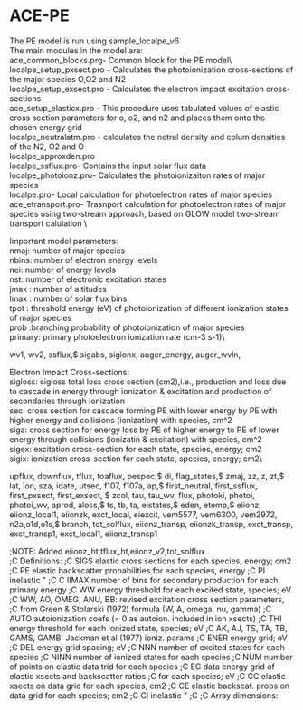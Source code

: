 # ACE-PE
The PE model is run using sample_localpe_v6\
The main modules in the model are:\
ace_common_blocks.prg- Common block for the PE model\ 
localpe_setup_pxsect.pro - Calculates the photoionization cross-sections of the major species O,O2 and N2\
localpe_setup_exsect.pro - Calculates the electron impact excitation cross-sections \
ace_setup_elasticx.pro - This procedure uses tabulated values of elastic cross section parameters for o, o2, and n2 and places them onto the chosen energy grid\
localpe_neutralatm.pro - calculates the netral density and colum densities of the N2, O2 and O\
localpe_approxden.pro\
localpe_ssflux.pro- Contains the input solar flux data\
localpe_photoionz.pro- Calculates the photoionizaiton rates of major species\
localpe.pro- Local calculation for photoelectron rates of major species\
ace_etransport.pro- Trasnport calculation for photoelectron rates of major species using two-stream approach, based on GLOW model two-stream transport calulation \



Important model parameters:\
nmaj:  number of major species\
nbins: number of electron energy levels\
nei: number of energy levels\
nst: number of electronic excitation states\
jmax : number of altitudes\
lmax : number of solar flux bins\
tpot : threshold energy (eV) of photoionization of different ionization states of  major species\
prob :branching probability of photoionization of major species\
primary: primary photoelectron ionization rate (cm-3 s-1)\

wv1,
wv2,
ssflux,$
sigabs,
sigionx,
auger_energy,
auger_wvln,


Electron Impact Cross-sections:\
sigloss: sigloss total loss cross section (cm2),i.e., production and loss due to cascade in energy through ionization & excitation and production of secondaries 
through ionization \
sec: cross section for cascade forming PE with lower energy by PE with higher energy and collisions (ionization) with species, cm^2\
siga: cross section for energy loss by PE of higher energy to PE of lower energy through collisions (ionizatin & excitation) with species, cm^2\
sigex:  excitation cross-section for each state, species, energy; cm2\
sigix:  ionization cross-section for each state, species, energy; cm2\

upflux,
downflux,
tflux,
toaflux,
pespec,$
di,
flag_states,$
zmaj,
zz,
z,
zt,$
lat,
lon,
sza,
idate,
utsec,
f107,
f107a,
ap,$
first_neutral,
first_ssflux,
first_pxsect,
first_exsect, $
zcol,
tau,
tau_wv,
flux,
photoki,
photoi,
photoi_wv,
aprod,
aloss,$
ts,
tb, 
ta, 
eistates,$
eden,
etemp,$
eiionz,
eiionz_local1,
eiionzk,
exct_local,
eiexcit,
vem5577,
vem6300,
vem2972,
n2a,o1d,o1s,$
branch,
tot_solflux,
eiionz_transp,
eiionzk_transp,
exct_transp,
exct_transp1,
exct_local1,
eiionz_transp1

;NOTE: Added eiionz_ht,tflux_ht,eiionz_v2,tot_solflux       
;C Definitions:
;C SIGS   elastic cross sections for each species, energy; cm2
;C PE     elastic backscatter probabilities for each species, energy
;C PI     inelastic  "
;C C IIMAX  number of bins for secondary production for each primary energy
;C WW     energy threshold for each excited state, species; eV
;C WW, AO, OMEG, ANU, BB: revised excitation cross section parameters,
;C        from Green & Stolarski (1972) formula (W, A, omega, nu, gamma)
;C AUTO   autoionization coefs (= 0 as autoion. included in ion xsects)
;C THI    energy threshold for each ionized state, species; eV
;C AK, AJ, TS, TA, TB, GAMS, GAMB:  Jackman et al (1977) ioniz. params
;C ENER   energy grid; eV
;C DEL    energy grid spacing; eV
;C NNN    number of excited states for each species
;C NINN   number of ionized states for each species
;C NUM    number of points on elastic data trid for each species
;C EC     data energy grid of elastic xsects and backscatter ratios
;C        for each species; eV
;C CC     elastic xsects on data grid for each species, cm2
;C CE     elastic backscat. probs on data grid for each species; cm2
;C CI     inelastic "
;C
;C Array dimensions:


